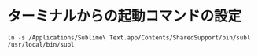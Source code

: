 # ターミナルからの起動コマンドの設定

```
ln -s /Applications/Sublime\ Text.app/Contents/SharedSupport/bin/subl /usr/local/bin/subl
```